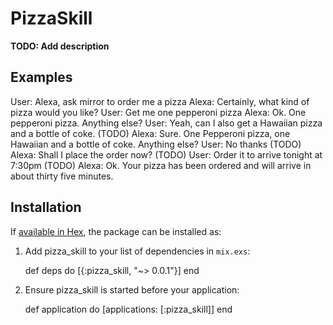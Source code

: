 # PizzaSkill

**TODO: Add description**

## Examples

User: Alexa, ask mirror to order me a pizza
Alexa: Certainly, what kind of pizza would you like?
User: Get me one pepperoni pizza
Alexa: Ok. One pepperoni pizza. Anything else?
User: Yeah, can I also get a Hawaiian pizza and a bottle of coke. (TODO)
Alexa: Sure. One Pepperoni pizza, one Hawaiian and a bottle of coke. Anything else?
User: No thanks (TODO)
Alexa: Shall I place the order now? (TODO)
User: Order it to arrive tonight at 7:30pm (TODO)
Alexa: Ok. Your pizza has been ordered and will arrive in about thirty five minutes.

## Installation

If [available in Hex](https://hex.pm/docs/publish), the package can be installed as:

  1. Add pizza_skill to your list of dependencies in `mix.exs`:

        def deps do
          [{:pizza_skill, "~> 0.0.1"}]
        end

  2. Ensure pizza_skill is started before your application:

        def application do
          [applications: [:pizza_skill]]
        end
